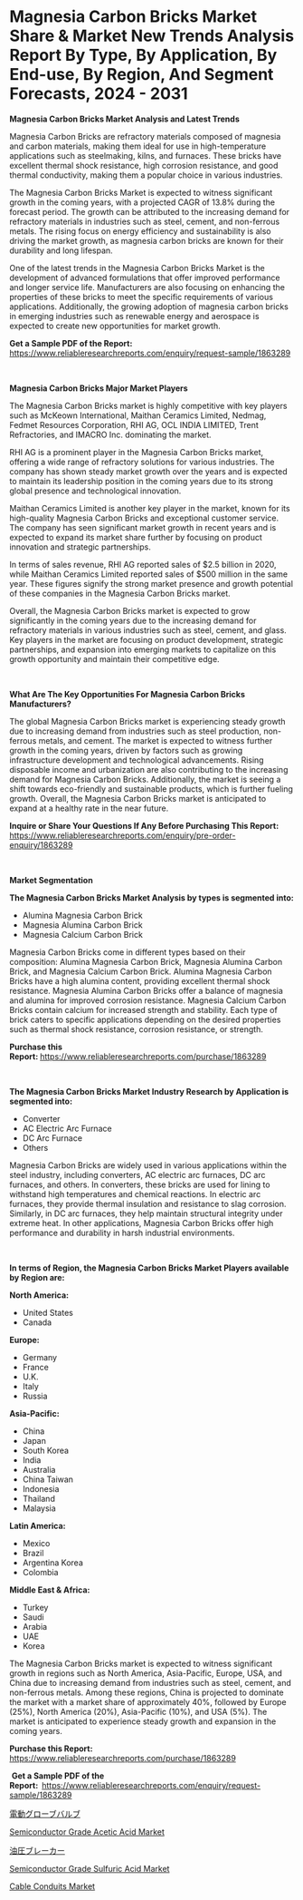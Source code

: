 <p><h1>Magnesia Carbon Bricks Market Share & Market New Trends Analysis Report By Type, By Application, By End-use, By Region, And Segment Forecasts, 2024 - 2031</h1></p><p><strong>Magnesia Carbon Bricks Market Analysis and Latest Trends</strong></p>
<p><p>Magnesia Carbon Bricks are refractory materials composed of magnesia and carbon materials, making them ideal for use in high-temperature applications such as steelmaking, kilns, and furnaces. These bricks have excellent thermal shock resistance, high corrosion resistance, and good thermal conductivity, making them a popular choice in various industries.</p><p>The Magnesia Carbon Bricks Market is expected to witness significant growth in the coming years, with a projected CAGR of 13.8% during the forecast period. The growth can be attributed to the increasing demand for refractory materials in industries such as steel, cement, and non-ferrous metals. The rising focus on energy efficiency and sustainability is also driving the market growth, as magnesia carbon bricks are known for their durability and long lifespan.</p><p>One of the latest trends in the Magnesia Carbon Bricks Market is the development of advanced formulations that offer improved performance and longer service life. Manufacturers are also focusing on enhancing the properties of these bricks to meet the specific requirements of various applications. Additionally, the growing adoption of magnesia carbon bricks in emerging industries such as renewable energy and aerospace is expected to create new opportunities for market growth.</p></p>
<p><strong>Get a Sample PDF of the Report:&nbsp;</strong> <a href="https://www.reliableresearchreports.com/enquiry/request-sample/1863289">https://www.reliableresearchreports.com/enquiry/request-sample/1863289</a></p>
<p>&nbsp;</p>
<p><strong>Magnesia Carbon Bricks Major Market Players</strong></p>
<p><p>The Magnesia Carbon Bricks market is highly competitive with key players such as McKeown International, Maithan Ceramics Limited, Nedmag, Fedmet Resources Corporation, RHI AG, OCL INDIA LIMITED, Trent Refractories, and IMACRO Inc. dominating the market.</p><p>RHI AG is a prominent player in the Magnesia Carbon Bricks market, offering a wide range of refractory solutions for various industries. The company has shown steady market growth over the years and is expected to maintain its leadership position in the coming years due to its strong global presence and technological innovation.</p><p>Maithan Ceramics Limited is another key player in the market, known for its high-quality Magnesia Carbon Bricks and exceptional customer service. The company has seen significant market growth in recent years and is expected to expand its market share further by focusing on product innovation and strategic partnerships.</p><p>In terms of sales revenue, RHI AG reported sales of $2.5 billion in 2020, while Maithan Ceramics Limited reported sales of $500 million in the same year. These figures signify the strong market presence and growth potential of these companies in the Magnesia Carbon Bricks market.</p><p>Overall, the Magnesia Carbon Bricks market is expected to grow significantly in the coming years due to the increasing demand for refractory materials in various industries such as steel, cement, and glass. Key players in the market are focusing on product development, strategic partnerships, and expansion into emerging markets to capitalize on this growth opportunity and maintain their competitive edge.</p></p>
<p>&nbsp;</p>
<p><strong>What Are The Key Opportunities For Magnesia Carbon Bricks Manufacturers?</strong></p>
<p><p>The global Magnesia Carbon Bricks market is experiencing steady growth due to increasing demand from industries such as steel production, non-ferrous metals, and cement. The market is expected to witness further growth in the coming years, driven by factors such as growing infrastructure development and technological advancements. Rising disposable income and urbanization are also contributing to the increasing demand for Magnesia Carbon Bricks. Additionally, the market is seeing a shift towards eco-friendly and sustainable products, which is further fueling growth. Overall, the Magnesia Carbon Bricks market is anticipated to expand at a healthy rate in the near future.</p></p>
<p><strong>Inquire or Share Your Questions If Any Before Purchasing This Report:</strong> <a href="https://www.reliableresearchreports.com/enquiry/pre-order-enquiry/1863289">https://www.reliableresearchreports.com/enquiry/pre-order-enquiry/1863289</a></p>
<p>&nbsp;</p>
<p><strong>Market Segmentation</strong></p>
<p><strong>The Magnesia Carbon Bricks Market Analysis by types is segmented into:</strong></p>
<p><ul><li>Alumina Magnesia Carbon Brick</li><li>Magnesia Alumina Carbon Brick</li><li>Magnesia Calcium Carbon Brick</li></ul></p>
<p><p>Magnesia Carbon Bricks come in different types based on their composition: Alumina Magnesia Carbon Brick, Magnesia Alumina Carbon Brick, and Magnesia Calcium Carbon Brick. Alumina Magnesia Carbon Bricks have a high alumina content, providing excellent thermal shock resistance. Magnesia Alumina Carbon Bricks offer a balance of magnesia and alumina for improved corrosion resistance. Magnesia Calcium Carbon Bricks contain calcium for increased strength and stability. Each type of brick caters to specific applications depending on the desired properties such as thermal shock resistance, corrosion resistance, or strength.</p></p>
<p><strong>Purchase this Report:&nbsp;</strong><a href="https://www.reliableresearchreports.com/purchase/1863289">https://www.reliableresearchreports.com/purchase/1863289</a></p>
<p>&nbsp;</p>
<p><strong>The Magnesia Carbon Bricks Market Industry Research by Application is segmented into:</strong></p>
<p><ul><li>Converter</li><li>AC Electric Arc Furnace</li><li>DC Arc Furnace</li><li>Others</li></ul></p>
<p><p>Magnesia Carbon Bricks are widely used in various applications within the steel industry, including converters, AC electric arc furnaces, DC arc furnaces, and others. In converters, these bricks are used for lining to withstand high temperatures and chemical reactions. In electric arc furnaces, they provide thermal insulation and resistance to slag corrosion. Similarly, in DC arc furnaces, they help maintain structural integrity under extreme heat. In other applications, Magnesia Carbon Bricks offer high performance and durability in harsh industrial environments.</p></p>
<p>&nbsp;</p>
<p><strong>In terms of Region, the Magnesia Carbon Bricks Market Players available by Region are:</strong></p>
<p>
    <p> <strong> North America: </strong>
        <ul>
            <li>United States</li>
            <li>Canada</li>
        </ul>
        </p> 
    <p> <strong> Europe: </strong>
        <ul>
            <li>Germany</li>
            <li>France</li>
            <li>U.K.</li>
            <li>Italy</li>
            <li>Russia</li>
        </ul>
        </p> 
    <p> <strong> Asia-Pacific: </strong>
        <ul>
            <li>China</li>
            <li>Japan</li>
            <li>South Korea</li>
            <li>India</li>
            <li>Australia</li>
            <li>China Taiwan</li>
            <li>Indonesia</li>
            <li>Thailand</li>
            <li>Malaysia</li>
        </ul>
        </p> 
    <p> <strong> Latin America: </strong>
        <ul>
            <li>Mexico</li>
            <li>Brazil</li>
            <li>Argentina Korea</li>
            <li>Colombia</li>
        </ul>
        </p> 
    <p> <strong> Middle East & Africa: </strong>
        <ul>
            <li>Turkey</li>
            <li>Saudi</li>
            <li>Arabia</li>
            <li>UAE</li>
            <li>Korea</li>
        </ul>
    </p>
    </p>
<p><p>The Magnesia Carbon Bricks market is expected to witness significant growth in regions such as North America, Asia-Pacific, Europe, USA, and China due to increasing demand from industries such as steel, cement, and non-ferrous metals. Among these regions, China is projected to dominate the market with a market share of approximately 40%, followed by Europe (25%), North America (20%), Asia-Pacific (10%), and USA (5%). The market is anticipated to experience steady growth and expansion in the coming years.</p></p>
<p><strong>Purchase this Report: </strong><a href="https://www.reliableresearchreports.com/purchase/1863289">https://www.reliableresearchreports.com/purchase/1863289</a></p>
<p>&nbsp;<strong>Get a Sample PDF of the Report:&nbsp;&nbsp;</strong><a href="https://www.reliableresearchreports.com/enquiry/request-sample/1863289">https://www.reliableresearchreports.com/enquiry/request-sample/1863289</a></p>
<p><strong></strong></p>
<p><p><a href="https://github.com/mcbeesbxa270/Market-Research-Report-List-1/blob/main/4476366192378.md">電動グローブバルブ</a></p><p><a href="https://issuu.com/reportprime-2/docs/semiconductor-grade-acetic-acid-market-size-2030.p">Semiconductor Grade Acetic Acid Market</a></p><p><a href="https://github.com/ksxzwxabcuynh011/Market-Research-Report-List-1/blob/main/2720296192377.md">油圧ブレーカー</a></p><p><a href="https://issuu.com/reportprime-2/docs/semiconductor-grade-sulfuric-acid-market-size-2030">Semiconductor Grade Sulfuric Acid Market</a></p><p><a href="https://github.com/dx0328/Market-Research-Report-List-1/blob/main/cable-conduits-market.md">Cable Conduits Market</a></p></p>
